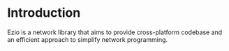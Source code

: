 Introduction
===

Ezio is a network library that aims to provide cross-platform codebase and an efficient approach to simplify network programming.